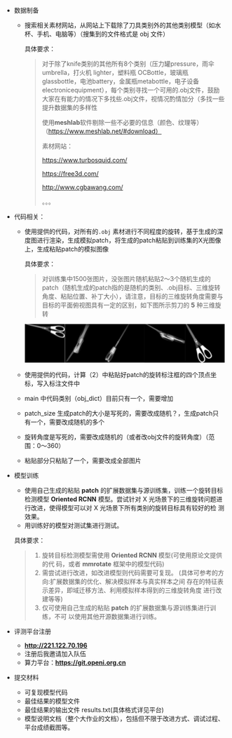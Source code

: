 - 数据制备

  - 搜索相关素材网站，从网站上下载除了刀具类别外的其他类别模型（如水杯、手机、电脑等）（搜集到的文件格式是 obj 文件）

    具体要求：

    > 对于除了knife类别的其他所有8个类别（压力罐pressure，雨伞umbrella，打火机 lighter，塑料瓶 OCBottle，玻璃瓶 glassbottle，电池battery，金属瓶metabottle，电子设备electronicequipment），每个类别寻找一个可用的.obj文件，鼓励大家在有能力的情况下多找些.obj文件，视情况酌情加分（多找一些提升数据集的多样性
    >
    > 使用**meshlab**软件剔除一些不必要的信息（颜色、纹理等）（https://www.meshlab.net/#download）
    >
    > 素材网站：
    >
    > https://www.turbosquid.com/
    >
    > https://free3d.com/
    >
    > http://www.cgbawang.com/
    >
    > 。。。

- 代码相关：

  - 使用提供的代码，对所有的`.obj` 素材进行不同程度的旋转，基于生成的深度图进行渲染，生成模拟patch，将生成的patch粘贴到训练集的X光图像上，生成粘贴patch的模拟图像

    具体要求：

    > 对训练集中1500张图片，没张图片随机粘贴2～3个随机生成的patch（随机生成的patch指的是随机的类别、.obj目标、三维旋转角度、粘贴位置、补丁大小），请注意，目标的三维旋转角度需要与目标的平面俯视图具有一定的区别，如下图所示剪刀的 **5** 种三维旋转

    ![image-20221218153116095](task/image-20221218153116095.png)

  - 使用提供的代码，计算（2）中粘贴好patch的旋转标注框的四个顶点坐标，写入标注文件中

  - main 中代码类别（obj_dict）目前只有一个，需要增加

  - patch_size 生成patch的大小是写死的，需要改成随机？，生成patch只有一个，需要改成随机的多个

  - 旋转角度是写死的，需要改成随机的（或者改obj文件的旋转角度）（范围：0～360）

  - 粘贴部分只粘贴了一个，需要改成全部图片

- 模型训练

  - 使用自己生成的粘贴 **patch** 的扩展数据集与源训练集，训练一个旋转目标 检测模型 **Oriented RCNN** 模型。尝试针对 X 光场景下的三维旋转问题进 行改进，使得模型可以对 X 光场景下所有类别的旋转目标具有较好的检 测效果。
  - 用训练好的模型对测试集进行测试。

  具体要求：

  > 1. 旋转目标检测模型需使用 **Oriented RCNN** 模型(可使用原论文提供的代 码，或者 **mmrotate** 框架中的模型代码)
  > 2. 需尝试进行改进，如改进模型则代码需要可复现。 (具体可参考的方向:扩展数据集的优化、解决模拟样本与真实样本之间 存在的特征表示差异，即域迁移方法、利用模拟样本得到的三维旋转角度 进行改建等等)
  > 3. 仅可使用自己生成的粘贴 **patch** 的扩展数据集与源训练集进行训练，不可 以使用其他开源数据集进行训练。

- 评测平台注册
  - **http://221.122.70.196**
  - 注册后我邀请加入队伍
  - 算力平台：**https://git.openi.org.cn**

- 提交材料

  - 可复现模型代码
  - 最佳结果的模型文件
  - 最佳结果的输出文件 results.txt(具体格式详见平台)
  - 模型说明文档（整个大作业的文档），包括但不限于改进方式、调试过程、平台成绩截图等。

  